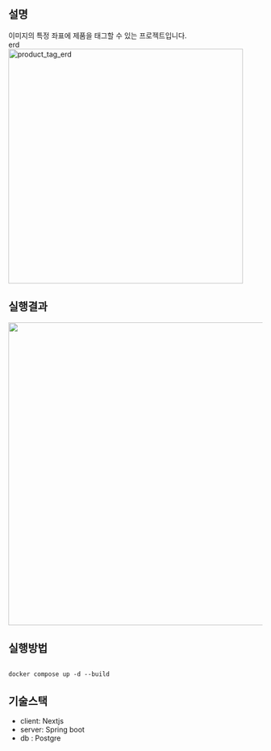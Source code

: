 ## 설명

이미지의 특정 좌표에 제품을 태그할 수 있는 프로젝트입니다.   
erd   
<img width="465" alt="product_tag_erd" src="https://github.com/rlaclgh/miniproject_image_product_tag/assets/46914232/483468e9-1999-484e-8bb4-ebc79de10129">


## 실행결과


   <img src="https://github.com/rlaclgh/miniproject_image_product_tag/assets/46914232/0e969efc-6caf-4adb-b8c3-c904a01c88fc" width="600px" ></img>

   

## 실행방법

```

docker compose up -d --build

```

## 기술스택

- client: Nextjs
- server: Spring boot
- db : Postgre
